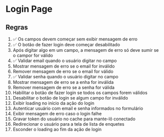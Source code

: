 # Login Page

## Regras
1. ✅ Os campos devem começar sem exibir mensagem de erro
2. ✅ O botão de fazer login deve começar desabilitado
3. Após digitar algo em um campo, a mensagem de erro só deve sumir se o campor for válido
4. ✅ Validar email quando o usuário digitar no campo
5. Mostrar mensagem de erro se o email for inválido
6. Remover mensagem de erro se o email for válido
7. ✅ Validar senha quando o usuário digitar no campo
8. Mostrar mensagem de erro se a enha for inválida
9. Remover mensagem de erro se a senha for válida
10. Habilitar o botão de fazer login se todos os campos forem válidos
11. Desabilitar o botão de login se algum campo for inválido
12. Exibir loading no início da ação do login
13. Autenticar usuário com email e senha informados no formulário
14. Exibir mensagem de erro caso o login falhe
15. Gravar token do usuário no cache para mante-lô conectado
16. Redirecionar o usuário para a tela de lista de enquetes
17. Esconder o loading ao fim da ação de login
